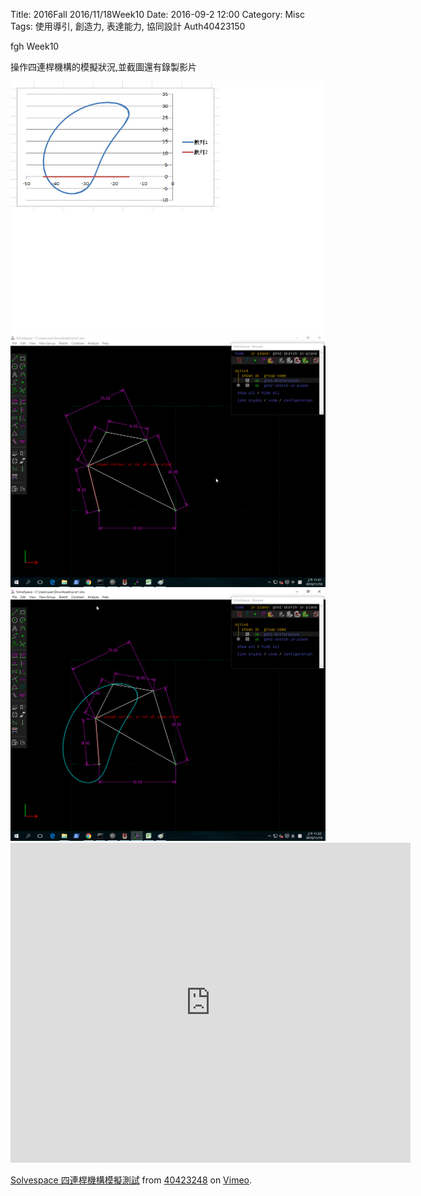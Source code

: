 Title: 2016Fall 2016/11/18Week10
Date: 2016-09-2 12:00
Category: Misc
Tags: 使用導引, 創造力, 表達能力, 協同設計
Auth40423150

fgh Week10

操作四連桿機構的模擬狀況,並截圖還有錄製影片

<img src="./../data/SSmotion.png" width= "800" />

<img src="./../data/SSmotion1.png" width= "800" />

<img src="./../data/SSmotion2.png" width= "800" />

<iframe src="https://player.vimeo.com/video/199116276" width="640" height="512" frameborder="0" webkitallowfullscreen mozallowfullscreen allowfullscreen></iframe>
<p><a href="https://vimeo.com/199116276">Solvespace 四連桿機構模擬測試</a> from <a href="https://vimeo.c404231506447136">40423248</a> on <a href="https://vimeo.com">Vimeo</a>.</p>
